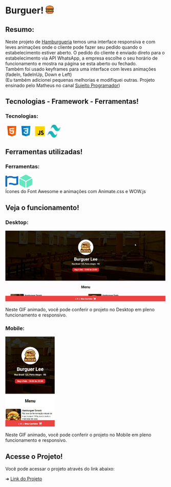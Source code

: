 # Burguer! <img src="./private/burguer.png" height="25" width="25">
## Resumo:

Neste projeto de [Hamburgueria](https://ezequiel-lee.github.io/burgueria/) temos uma interface responsiva e com leves animações onde o cliente pode fazer seu pedido quando o estabelecimento estiver aberto. O pedido do cliente é enviado direto para o estabelecimento via API WhatsApp, a empresa escolhe o seu horário de funcionamento e mostra na página se esta aberto ou fechado. <br>
Também foi usado keyframes para uma interface com leves animações (fadeIn, fadeInUp, Down e Left) <br>
(Eu também adicionei pequenas melhorias e modifiquei outras. Projeto ensinado pelo Matheus no canal [Sujeito Programador](https://www.youtube.com/watch?v=rjXXDv23-6Y))

## Tecnologias - Framework - Ferramentas!
### Tecnologias:

<div style="display: inline_block">
  <img height="40" width="40" alt="html5" src="./private/html5.png"/>
  <img height="40" width="40" alt="css3" src="./private/css3.png"/>
  <img height="40" width="40" alt="javascript" src="./private/javascript.png"/>
  <img height="40" width="40" alt="tailwind-css" src="./private/tailwind-css.png"/>
</div>

## Ferramentas utilizadas!
### Ferramentas:

<div style="display: inline_block">
  <img height="40" width="40" alt="html5" src="./private/font-awesome.svg"/>
  <img height="40" width="40" alt="html5" src="./private/dice.svg"/>
</div>
Ícones do Font Awesome e animações com Animate.css e WOW.js

## Veja o funcionamento!
### Desktop:

<img src="./private/burguer-desktop.gif" alt="Gif mostrando o funcionamento do projeto" width="500">

Neste GIF animado, você pode conferir o projeto no Desktop em pleno funcionamento e responsivo.

### Mobile:

<img src="./private/burguer-mobile.gif" alt="Gif mostrando o funcionamento do projeto" height="280">

Neste GIF animado, você pode conferir o projeto no Mobile em pleno funcionamento e responsivo.

## Acesse o Projeto!

Você pode acessar o projeto através do link abaixo:

➜ [Link do Projeto](https://ezequiel-lee.github.io/burgueria/)

